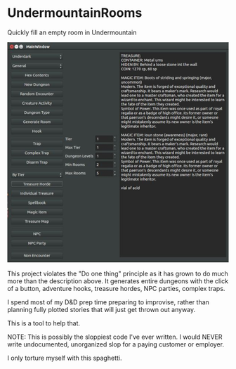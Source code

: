 # UndermountainRooms
Quickly fill an empty room in Undermountain

![This is a screenshot](https://raw.githubusercontent.com/erickveil/UndermountainRooms/master/Screenshot.jpeg)

This project violates the "Do one thing" principle as it has grown to do much
more than the description above. It generates entire dungeons with the click
of a button, adventure hooks, treasure hordes, NPC parties, complex traps.

I spend most of my D&D prep time preparing to improvise, rather than planning
fully plotted stories that will just get thrown out anyway.

This is a tool to help that.

NOTE: This is possibly the sloppiest code I've ever written. I would NEVER
write undocumented, unorganized slop for a paying customer or employer. 

I only torture myself with this spaghetti.

